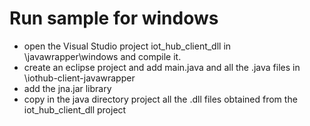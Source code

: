 
# Run sample for windows

- open the Visual Studio project iot_hub_client_dll in \javawrapper\windows and compile it.
- create an eclipse project and add main.java and all the .java files in \iothub-client-javawrapper
- add the jna.jar library
- copy in the java directory project all the .dll files obtained from the iot_hub_client_dll project 